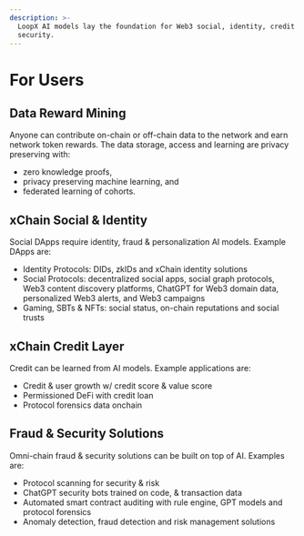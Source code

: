 ```yaml
---
description: >-
  LoopX AI models lay the foundation for Web3 social, identity, credit &
  security.
---
```


# For Users

## Data Reward Mining

Anyone can contribute on-chain or off-chain data to the network and earn network token rewards. The data storage, access and learning are privacy preserving with:

* zero knowledge proofs,
* privacy preserving machine learning, and
* federated learning of cohorts.

## xChain Social & Identity

Social DApps require identity, fraud & personalization AI models. Example DApps are:

* Identity Protocols: DIDs, zkIDs and xChain identity solutions
* Social Protocols: decentralized social apps, social graph protocols, Web3 content discovery platforms, ChatGPT for Web3 domain data, personalized Web3 alerts, and Web3 campaigns
* Gaming, SBTs & NFTs: social status, on-chain reputations and social trusts

## xChain Credit Layer

Credit can be learned from AI models. Example applications are:

* Credit & user growth w/ credit score & value score​
* Permissioned DeFi with credit loan
* Protocol forensics data onchain

## Fraud & Security Solutions

Omni-chain fraud & security solutions can be built on top of AI. Examples are:

* Protocol scanning for security & risk​
* ChatGPT security bots trained on code, & transaction data
* Automated smart contract auditing with rule engine, GPT models and protocol forensics
* Anomaly detection, fraud detection and risk management solutions
